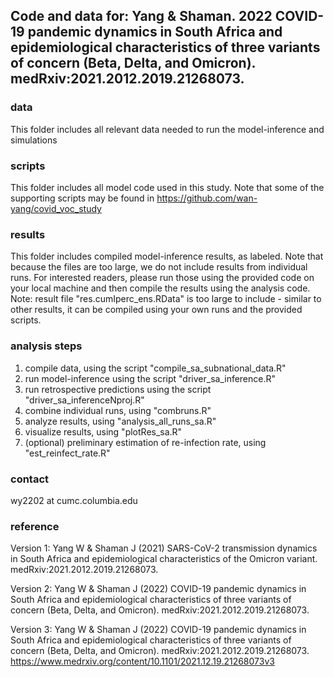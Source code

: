 ## Code and data for: Yang & Shaman. 2022 COVID-19 pandemic dynamics in South Africa and epidemiological characteristics of three variants of concern (Beta, Delta, and Omicron). medRxiv:2021.2012.2019.21268073.


### data
This folder includes all relevant data needed to run the model-inference and simulations

### scripts
This folder includes all model code used in this study. 
Note that some of the supporting scripts may be found in https://github.com/wan-yang/covid_voc_study

### results
This folder includes compiled model-inference results, as labeled. 
Note that because the files are too large, we do not include results from individual runs. For interested readers, please run those using the provided code on your local machine and then compile the results using the analysis code. 
Note: result file "res.cumIperc_ens.RData" is too large to include - similar to other results, it can be compiled using your own runs and the provided scripts.

### analysis steps
1. compile data, using the script "compile_sa_subnational_data.R"
2. run model-inference using the script "driver_sa_inference.R"
3. run retrospective predictions using the script "driver_sa_inferenceNproj.R"
4. combine individual runs, using "combruns.R"
5. analyze results, using "analysis_all_runs_sa.R"
6. visualize results, using "plotRes_sa.R"
7. (optional) preliminary estimation of re-infection rate, using "est_reinfect_rate.R"

### contact
wy2202 at cumc.columbia.edu

### reference
Version 1: 
Yang W & Shaman J (2021) SARS-CoV-2 transmission dynamics in South Africa and epidemiological characteristics of the Omicron variant. medRxiv:2021.2012.2019.21268073.

Version 2:
Yang W & Shaman J (2022) COVID-19 pandemic dynamics in South Africa and epidemiological characteristics of three variants of concern (Beta, Delta, and Omicron). medRxiv:2021.2012.2019.21268073.

Version 3: 
Yang W & Shaman J (2022) COVID-19 pandemic dynamics in South Africa and epidemiological characteristics of three variants of concern (Beta, Delta, and Omicron). medRxiv:2021.2012.2019.21268073.
https://www.medrxiv.org/content/10.1101/2021.12.19.21268073v3
